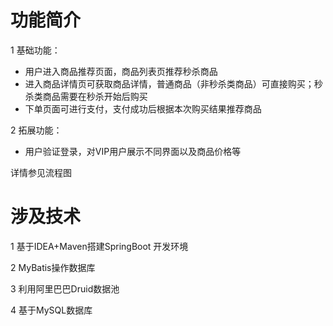 # 功能简介

1 基础功能：
* 用户进入商品推荐页面，商品列表页推荐秒杀商品
* 进入商品详情页可获取商品详情，普通商品（非秒杀类商品）可直接购买；秒杀类商品需要在秒杀开始后购买
* 下单页面可进行支付，支付成功后根据本次购买结果推荐商品

2 拓展功能：
* 用户验证登录，对VIP用户展示不同界面以及商品价格等



详情参见流程图

# 涉及技术

1 基于IDEA+Maven搭建SpringBoot 开发环境

2 MyBatis操作数据库

3 利用阿里巴巴Druid数据池

4 基于MySQL数据库


